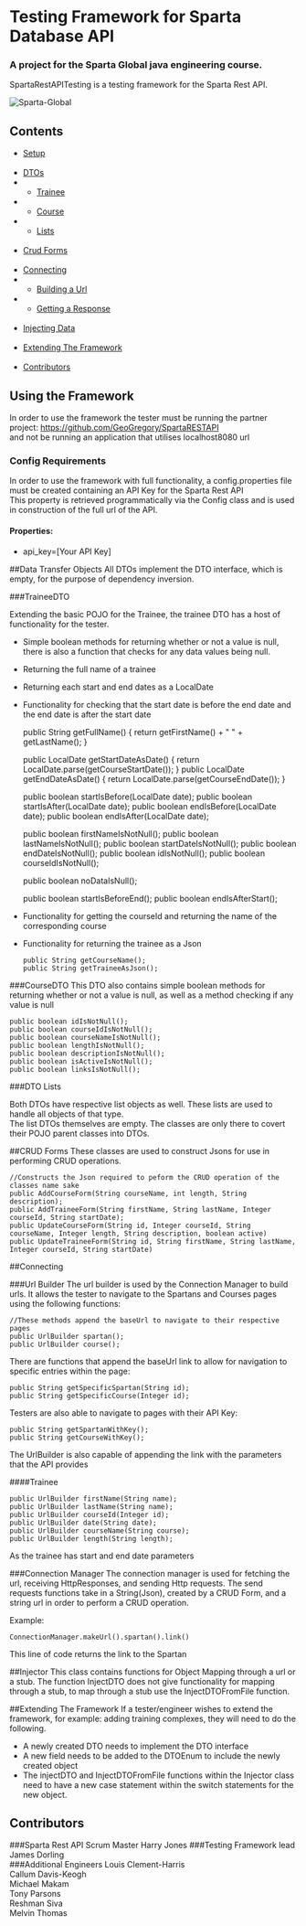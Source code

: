 # Testing Framework for Sparta Database API

### A project for the Sparta Global java engineering course.

SpartaRestAPITesting is a testing framework for the Sparta Rest API.

<!--                                                                                     branch  -->
<!--![Sparta-Global](https://raw.githubusercontent.com/JamesDorling/SpartaRestAPITesting/main/images/Sparta-Global.png) --->
![Sparta-Global](images/Sparta-Global.png)

## Contents
* [Setup](#Using-the-Framework) <br> <br>
* [DTOs](#Data-Transfer-Objects)
* - [Trainee](#TraineeDTO)
* - [Course](#CourseDTO) 
* - [Lists](#DTO-Lists) <br> <br>
* [Crud Forms](#CRUD-Forms) <br> <br>  
* [Connecting](#Connecting)
* - [Building a Url](#Url-Builder)
* - [Getting a Response](#Connection-Manager)
<br> <br>
* [Injecting Data](#Injector)
<br> <br>
* [Extending The Framework](#Extending-The-Framework)
<br> <br>
* [Contributors](#Contributors)


## Using the Framework

In order to use the framework the tester must be running the partner project: https://github.com/GeoGregory/SpartaRESTAPI <br>
and
not be running an application that utilises localhost8080 url

### Config Requirements

In order to use the framework with full functionality, a config.properties file must be created containing an API Key for
the Sparta Rest API  <br>
This property is retrieved programmatically via the Config class and is used in construction of the full url of the API.

#### Properties:
- api_key=[Your API Key]


##Data Transfer Objects
All DTOs implement the DTO interface, which is empty, for the purpose of dependency inversion.

###TraineeDTO

Extending the basic POJO for the Trainee, the trainee DTO has a host of functionality for the tester. <br>
- Simple boolean methods for returning whether or not a value is null, there is also a function that checks for any data values being null.
- Returning the full name of a trainee 
- Returning each start and end dates as a LocalDate
- Functionality for checking that the start date is before the end date and the end date is after the start date <br>


    public String getFullName() {
        return getFirstName() + " " + getLastName();
    }

    public LocalDate getStartDateAsDate() {
        return LocalDate.parse(getCourseStartDate());
    }
    public LocalDate getEndDateAsDate() {
        return LocalDate.parse(getCourseEndDate());
    }

    public boolean startIsBefore(LocalDate date);
    public boolean startIsAfter(LocalDate date);
    public boolean endIsBefore(LocalDate date);
    public boolean endIsAfter(LocalDate date);

    public boolean firstNameIsNotNull();
    public boolean lastNameIsNotNull();
    public boolean startDateIsNotNull();
    public boolean endDateIsNotNull();
    public boolean idIsNotNull();
    public boolean courseIdIsNotNull();

    public boolean noDataIsNull();

    public boolean startIsBeforeEnd();
    public boolean endIsAfterStart(); 
  

- Functionality for getting the courseId and returning the name of the corresponding course
- Functionality for returning the trainee as a Json

      public String getCourseName();
      public String getTraineeAsJson();


###CourseDTO
This DTO also contains simple boolean methods for returning whether or not a value is null, as well as a method checking if any value is null 

    public boolean idIsNotNull();
    public boolean courseIdIsNotNull();
    public boolean courseNameIsNotNull();
    public boolean lengthIsNotNull();
    public boolean descriptionIsNotNull();
    public boolean isActiveIsNotNull();
    public boolean linksIsNotNull();

###DTO Lists

Both DTOs have respective list objects as well. These lists are used to handle all objects of that type. <br>
The list DTOs themselves are empty. The classes are only there to covert their POJO parent classes into DTOs. 

##CRUD Forms
These classes are used to construct Jsons for use in performing CRUD operations. <br>

    //Constructs the Json required to peform the CRUD operation of the classes name sake
    public AddCourseForm(String courseName, int length, String description);
    public AddTraineeForm(String firstName, String lastName, Integer courseId, String startDate);
    public UpdateCourseForm(String id, Integer courseId, String courseName, Integer length, String description, boolean active)
    public UpdateTraineeForm(String id, String firstName, String lastName, Integer courseId, String startDate)

##Connecting

###Url Builder
The url builder is used by the Connection Manager to build urls. It allows the tester to navigate to the Spartans and Courses pages 
using the following functions:
    
    //These methods append the baseUrl to navigate to their respective pages
    public UrlBuilder spartan(); 
    public UrlBuilder course();

There are functions that append the baseUrl link to allow for navigation to specific entries within the page:

    public String getSpecificSpartan(String id);
    public String getSpecificCourse(Integer id);

Testers are also able to navigate to pages with their API Key:

    public String getSpartanWithKey();
    public String getCourseWithKey();

The UrlBuilder is also capable of appending the link with the parameters that the API provides

####Trainee

    public UrlBuilder firstName(String name);
    public UrlBuilder lastName(String name);
    public UrlBuilder courseId(Integer id);
    public UrlBuilder date(String date);
    public UrlBuilder courseName(String course);
    public UrlBuilder length(String length);

As the trainee has start and end date parameters 

###Connection Manager
The connection manager is used for fetching the url, receiving HttpResponses, and sending Http requests.
The send requests functions take in a String(Json), created by a CRUD Form, and a string url in order to perform a CRUD operation.

Example:

    ConnectionManager.makeUrl().spartan().link()

This line of code returns the link to the Spartan

##Injector
This class contains functions for Object Mapping through a url or a stub.
The function InjectDTO does not give functionality for mapping through a stub, to map through a stub use the InjectDTOFromFile function.

##Extending The Framework
If a tester/engineer wishes to extend the framework, for example: adding training complexes, they will need to do the following.
- A newly created DTO needs to implement the DTO interface
- A new field needs to be added to the DTOEnum to include the newly created object
- The injectDTO and InjectDTOFromFile functions within the Injector class need to have a new case statement within the switch statements for the new object.




## Contributors
###Sparta Rest API Scrum Master
Harry Jones
###Testing Framework lead
James Dorling<br>
###Additional Engineers
Louis Clement-Harris<br>
Callum Davis-Keogh<br>
Michael Makam <br>
Tony Parsons <br>
Reshman Siva<br>
Melvin Thomas 
